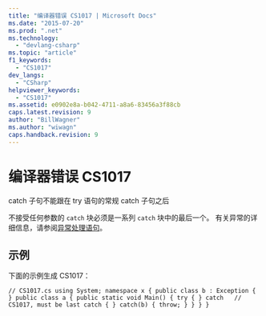 ```yaml
---
title: "编译器错误 CS1017 | Microsoft Docs"
ms.date: "2015-07-20"
ms.prod: ".net"
ms.technology: 
  - "devlang-csharp"
ms.topic: "article"
f1_keywords: 
  - "CS1017"
dev_langs: 
  - "CSharp"
helpviewer_keywords: 
  - "CS1017"
ms.assetid: e0902e8a-b042-4711-a8a6-83456a3f88cb
caps.latest.revision: 9
author: "BillWagner"
ms.author: "wiwagn"
caps.handback.revision: 9
---
```

# 编译器错误 CS1017
catch 子句不能跟在 try 语句的常规 catch 子句之后  
  
 不接受任何参数的 `catch` 块必须是一系列 `catch` 块中的最后一个。 有关异常的详细信息，请参阅[异常处理语句](../../csharp/language-reference/keywords/exception-handling-statements.md)。  
  
## 示例  
 下面的示例生成 CS1017：  
  
```  
// CS1017.cs using System; namespace x { public class b : Exception { } public class a { public static void Main() { try { } catch   // CS1017, must be last catch { } catch(b) { throw; } } } }  
```